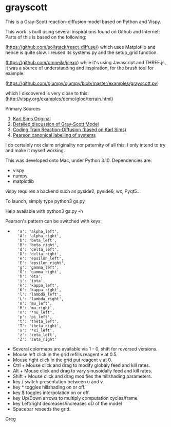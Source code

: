 # grayscott


This is a Gray-Scott reaction-diffusion model based on Python and Vispy.

This work is built using several inspirations found on Github and Internet:
Parts of this is based on the following:

(https://github.com/soilstack/react_diffuse/)
which uses Matplotlib and hence is quite slow.
I reused its systems.py and the setup_grid function.

(https://github.com/pmneila/jsexp)
while it's using Javascript and THREE.js, it was a source of understanding
and inspiration, for the brush tool for example.

(https://github.com/glumpy/glumpy/blob/master/examples/grayscott.py)

which I discovered is very close to this:
(http://vispy.org/examples/demo/gloo/terrain.html)

Primary Sources
1. [Karl Sims Original](http://karlsims.com/rd.html)
1. [Detailed discussion of Gray-Scott Model](http://mrob.com/pub/comp/xmorphia/)
1. [Coding Train Reaction-Diffusion (based on Karl Sims)](https://www.youtube.com/watch?v=BV9ny785UNc&t=2100s)
1. [Pearson canonical labelling of systems](https://arxiv.org/abs/patt-sol/9304003)

I do certainly not claim originality nor paternity of all this; I only intend to
try and make it myself working.

This was developed onto Mac, under Python 3.10.
Dependencies are:
- vispy
- numpy
- matplotlib

vispy requires a backend such as pyside2, pyside6, wx, Pyqt5...

To launch, simply type python3 gs.py

Help available with python3 gs.py -h

Pearson's pattern can be switched with keys:
-       'a': 'alpha_left',
        'A': 'alpha_right',
        'b': 'beta_left',
        'B': 'beta_right',
        'd': 'delta_left',
        'D': 'delta_right',
        'e': 'epsilon_left',
        'E': 'epsilon_right',
        'g': 'gamma_left',
        'G': 'gamma_right',
        'h': 'eta',
        'i': 'iota',
        'k': 'kappa_left',
        'K': 'kappa_right',
        'l': 'lambda_left',
        'L': 'lambda_right',
        'm': 'mu_left',
        'M': 'mu_right',
        'n': '*nu_left',
        'p': 'pi_left',
        't': 'theta_left',
        'T': 'theta_right',
        'x': '*xi_left',
        'z': 'zeta_left',
        'Z': 'zeta_right'
- Several colormaps are available via 1 - 0, shift for reversed versions.
- Mouse left click in the grid refills reagent v at 0.5.
- Mouse right click in the grid put reagent v at 0.
- Ctrl + Mouse click and drag to modify globaly feed and kill rates.
- Alt + Mouse click and drag to vary sinusoidally feed and kill rates.
- Shift + Mouse click and drag modifies the hillshading parameters.
- key / switch presentation between u and v.
- key * toggles hillshading on or off.
- key $ toggles interpolation on or off.
- key Up/Down arrows to multiply computation cycles/frame
- key Left/right decreases/increases dD of the model
- Spacebar reseeds the grid.

Greg
